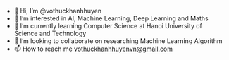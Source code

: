 - 👋 Hi, I’m @vothuckhanhhuyen
- 👀 I’m interested in AI, Machine Learning, Deep Learning and Maths
- 🌱 I’m currently learning Computer Science at Hanoi University of Science and Technology
- 💞️ I’m looking to collaborate on researching Machine Learning Algorithm
- 📫 How to reach me vothuckhanhhuyenvn@gmail.com

<!---
vothuckhanhhuyen/vothuckhanhhuyen is a ✨ special ✨ repository because its `README.md` (this file) appears on your GitHub profile.
You can click the Preview link to take a look at your changes.
--->
